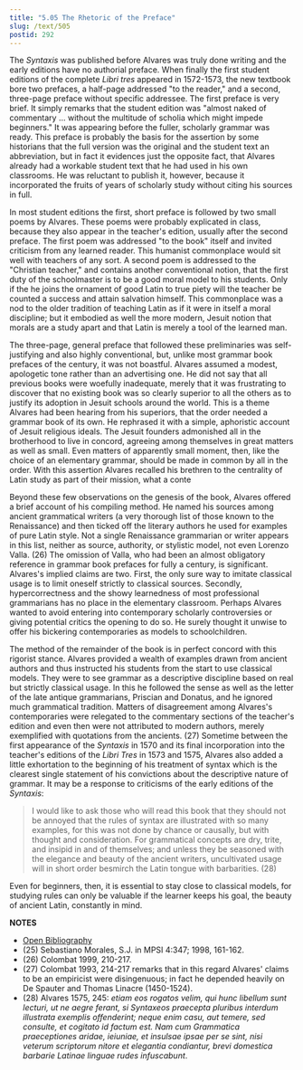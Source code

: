 ```yaml
---
title: "5.05 The Rhetoric of the Preface"
slug: /text/505
postid: 292
---
```

The *Syntaxis* was published before Alvares was truly done writing and the early editions have no authorial preface. When finally the first student editions of the complete *Libri tres* appeared in 1572-1573, the new textbook bore two prefaces, a half-page addressed "to the reader," and a second, three-page preface without specific addressee. The first preface is very brief. It simply remarks that the student edition was "almost naked of commentary ... without the multitude of scholia which might impede beginners." It was appearing before the fuller, scholarly grammar was ready. This preface is probably the basis for the assertion by some historians that the full version was the original and the student text an abbreviation, but in fact it evidences just the opposite fact, that Alvares already had a workable student text that he had used in his own classrooms. He was reluctant to publish it, however, because it incorporated the fruits of years of scholarly study without citing his sources in full.

In most student editions the first, short preface is followed by two small poems by Alvares. These poems were probably explicated in class, because they also appear in the teacher's edition, usually after the second preface. The first poem was addressed "to the book" itself and invited criticism from any learned reader. This humanist commonplace would sit well with teachers of any sort. A second poem is addressed to the "Christian teacher," and contains another conventional notion, that the first duty of the schoolmaster is to be a good moral model to his students. Only if the he joins the ornament of good Latin to true piety will the teacher be counted a success and attain salvation himself. This commonplace was a nod to the older tradition of teaching Latin as if it were in itself a moral discipline; but it embodied as well the more modern, Jesuit notion that morals are a study apart and that Latin is merely a tool of the learned man.

The three-page, general preface that followed these preliminaries was self-justifying and also highly conventional, but, unlike most grammar book prefaces of the century, it was not boastful. Alvares assumed a modest, apologetic tone rather than an advertising one. He did not say that all previous books were woefully inadequate, merely that it was frustrating to discover that no existing book was so clearly superior to all the others as to justify its adoption in Jesuit schools around the world. This is a theme Alvares had been hearing from his superiors, that the order needed a grammar book of its own. He rephrased it with a simple, aphoristic account of Jesuit religious ideals. The Jesuit founders admonished all in the brotherhood to live in concord, agreeing among themselves in great matters as well as small. Even matters of apparently small moment, then, like the choice of an elementary grammar, should be made in common by all in the order. With this assertion Alvares recalled his brethren to the centrality of Latin study as part of their mission, what a conte

Beyond these few observations on the genesis of the book, Alvares offered a brief account of his compiling method. He named his sources among ancient grammatical writers (a very thorough list of those known to the Renaissance) and then ticked off the literary authors he used for examples of pure Latin style. Not a single Renaissance grammarian or writer appears in this list, neither as source, authority, or stylistic model, not even Lorenzo Valla. (26) The omission of Valla, who had been an almost obligatory reference in grammar book prefaces for fully a century, is significant. Alvares's implied claims are two. First, the only sure way to imitate classical usage is to limit oneself strictly to classical sources. Secondly, hypercorrectness and the showy learnedness of most professional grammarians has no place in the elementary classroom. Perhaps Alvares wanted to avoid entering into contemporary scholarly controversies or giving potential critics the opening to do so. He surely thought it unwise to offer his bickering contemporaries as models to schoolchildren.

The method of the remainder of the book is in perfect concord with this rigorist stance. Alvares provided a wealth of examples drawn from ancient authors and thus instructed his students from the start to use classical models. They were to see grammar as a descriptive discipline based on real but strictly classical usage. In this he followed the sense as well as the letter of the late antique grammarians, Priscian and Donatus, and he ignored much grammatical tradition. Matters of disagreement among Alvares's contemporaries were relegated to the commentary sections of the teacher's edition and even then were not attributed to modern authors, merely exemplified with quotations from the ancients. (27) Sometime between the first appearance of the *Syntaxis* in 1570 and its final incorporation into the teacher's editions of the *Libri Tres* in 1573 and 1575, Alvares also added a little exhortation to the beginning of his treatment of syntax which is the clearest single statement of his convictions about the descriptive nature of grammar. It may be a response to criticisms of the early editions of the *Syntaxis*:
<blockquote>I would like to ask those who will read this book that they should not be annoyed that the rules of syntax are illustrated with so many examples, for this was not done by chance or causally, but with thought and consideration. For grammatical concepts are dry, trite, and insipid in and of themselves; and unless they be seasoned with the elegance and beauty of the ancient writers, uncultivated usage will in short order besmirch the Latin tongue with barbarities. (28)</blockquote>
Even for beginners, then, it is essential to stay close to classical models, for studying rules can only be valuable if the learner keeps his goal, the beauty of ancient Latin, constantly in mind.

**NOTES**
* [Open Bibliography](/bibliography.pdf)
* (25) Sebastiano Morales, S.J. in MPSI 4:347; 1998, 161-162.
* (26) Colombat 1999, 210-217.
* (27) Colombat 1993, 214-217 remarks that in this regard Alvares' claims to be an empiricist were disingenuous; in fact he depended heavily on De Spauter and Thomas Linacre (1450-1524).
* (28) Alvares 1575, 245: *etiam eos rogatos velim, qui hunc libellum sunt lecturi, ut ne aegre ferant, si Syntaxeos praecepta pluribus interdum illustrata exemplis offenderint; neque enim casu, aut temere, sed consulte, et cogitato id factum est. Nam cum Grammatica praeceptiones aridae, ieiuniae, et insulsae ipsae per se sint, nisi veterum scriptorum nitore et elegantia condiantur, brevi domestica barbarie Latinae linguae rudes infuscabunt*.

